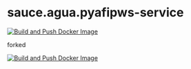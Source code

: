 # sauce.agua.pyafipws-service

[![Build and Push Docker Image](https://github.com/dqmdz/pyafipws_endpoint_eureka/actions/workflows/deploy.yml/badge.svg)](https://github.com/dqmdz/pyafipws_endpoint_eureka/actions/workflows/deploy.yml)

forked

[![Build and Push Docker Image](https://github.com/SAUCE-services/SAUCE.agua.pyafipws-service/actions/workflows/deploy.yml/badge.svg?branch=main)](https://github.com/SAUCE-services/SAUCE.agua.pyafipws-service/actions/workflows/deploy.yml)
